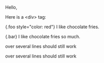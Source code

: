 Hello,

Here is a &lt;div&gt; tag:

{.foo style="color: red"}
I like chocolate fries.

{.bar}
I like chocolate fries so much.

<article class="nested block elements">
<p>
over several lines
<span>should still work</span>
</p>
</article>

over several lines should still work
